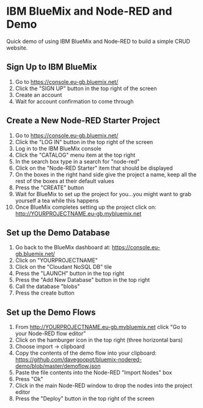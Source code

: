 # IBM BlueMix and Node-RED and Demo
Quick demo of using IBM BlueMix and Node-RED to build a simple CRUD website.

## Sign Up to IBM BlueMix

1. Go to https://console.eu-gb.bluemix.net/
2. Click the "SIGN UP" button in the top right of the screen
3. Create an account
4. Wait for account confirmation to come through

## Create a New Node-RED Starter Project

1. Go to https://console.eu-gb.bluemix.net/
2. Click the "LOG IN" button in the top right of the screen
3. Log in to the IBM BlueMix console
4. Click the "CATALOG" menu item at the top right
5. In the search box type in a search for "node-red"
6. Click on the "Node-RED Starter" item that should be displayed
7. On the boxes in the right hand side give the project a name, keep all the rest of the boxes at their default values
8. Press the "CREATE" button
9. Wait for BlueMix to set up the project for you...you might want to grab yourself a tea while this happens
10. Once BlueMix completes setting up the project click on: http://YOURPROJECTNAME.eu-gb.mybluemix.net

## Set up the Demo Database

1. Go back to the BlueMix dashboard at: https://console.eu-gb.bluemix.net/
2. Click on "YOURPROJECTNAME"
3. Click on the "Cloudant NoSQL DB" tile
4. Press the "LAUNCH" button in the top right
5. Press the "Add New Database" button in the top right
6. Call the database "blobs"
7. Press the create button


## Set up the Demo Flows

1. From http://YOURPROJECTNAME.eu-gb.mybluemix.net  click "Go to your Node-RED flow editor"
2. Click on the hamburger icon in the top right (three horizontal bars)
3. Choose import -> clipboard
4. Copy the contents of the demo flow into your clipboard:  https://github.com/davegoopot/bluemix-nodered-demo/blob/master/demoflow.json
5. Paste the file contents into the Node-RED "Import Nodes" box
6. Press "Ok"
7. Click in the main Node-RED window to drop the nodes into the project editor
8. Press the "Deploy" button in the top right of the screen



